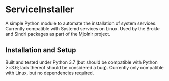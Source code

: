 ﻿# ServiceInstaller

A simple Python module to automate the installation of system services.
Currently compatible with Systemd services on Linux.
Used by the Brokkr and Sindri packages as part of the Mjolnir project.



## Installation and Setup

Built and tested under Python 3.7 (but should be compatible with Python >=3.6; lack thereof should be considered a bug).
Currently only compatible with Linux, but no dependencies required.
